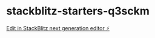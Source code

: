 # stackblitz-starters-q3sckm

[Edit in StackBlitz next generation editor ⚡️](https://stackblitz.com/~/github.com/DYSIMCE2/stackblitz-starters-q3sckm)
